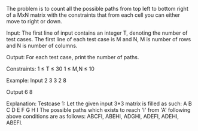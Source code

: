 The problem is to count all the possible paths from top left to bottom right of a MxN matrix with the constraints that from each cell you can either move to right or down.

Input:
The first line of input contains an integer T, denoting the number of test cases. The first line of each test case is M and N, M is number of rows and N is number of columns.

Output:
For each test case, print the number of paths.

Constraints:
1 ≤ T ≤ 30
1 ≤ M,N ≤ 10

Example:
Input
2
3 3
2 8

Output
6
8

Explanation:
Testcase 1: Let the given input 3*3 matrix is filled as such:
A B C
D E F
G H I
The possible paths which exists to reach 'I' from 'A' following above conditions are as follows:
ABCFI, ABEHI, ADGHI, ADEFI, ADEHI, ABEFI.
